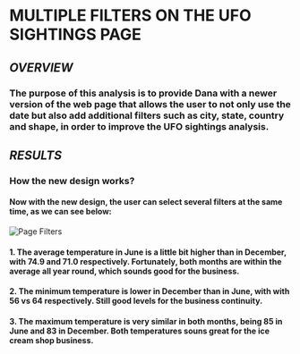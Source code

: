 # **MULTIPLE FILTERS ON THE UFO SIGHTINGS PAGE**

## ***OVERVIEW***

### The purpose of this analysis is to provide Dana with a newer version of the web page that allows the user to not only use the date but also add additional filters such as city, state, country and shape, in order to improve the UFO sightings analysis.

## ***RESULTS***

### **How the new design works?**

#### Now with the new design, the user can select several filters at the same time, as we can see below:
![Page Filters](images/page_filters.png)
#### 1. The average temperature in June is a little bit higher than in December, with 74.9 and 71.0 respectively. Fortunately, both months are within the average all year round, which sounds good for the business.
#### 2. The minimum temperature is lower in December than in June, with with 56 vs 64 respectively. Still good levels for the business continuity.
#### 3. The maximum temperature is very similar in both months, being 85 in June and 83 in December. Both temperatures souns great for the ice cream shop business.
